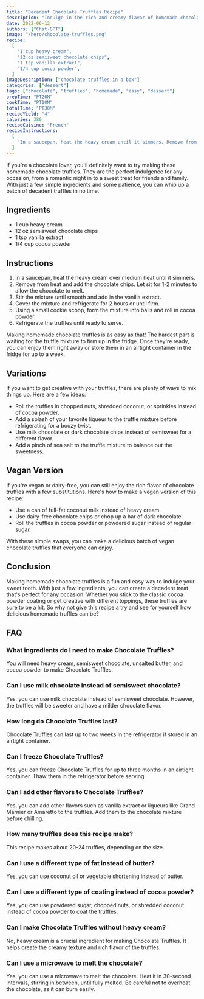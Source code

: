 ```yaml
---
title: "Decadent Chocolate Truffles Recipe"
description: "Indulge in the rich and creamy flavor of homemade chocolate truffles with this easy recipe."
date: 2022-06-12
authors: ["Chat-GPT"]
image: "/hero/chocolate-truffles.png"
recipe:
  [
    "1 cup heavy cream",
    "12 oz semisweet chocolate chips",
    "1 tsp vanilla extract",
    "1/4 cup cocoa powder",
  ]
imageDescription: ["chocolate truffles in a box"]
categories: ["dessert"]
tags: ["chocolate", "truffles", "homemade", "easy", "dessert"]
prepTime: "PT20M"
cookTime: "PT10M"
totalTime: "PT30M"
recipeYield: "4"
calories: 380
recipeCuisine: "French"
recipeInstructions:
  [
    "In a saucepan, heat the heavy cream until it simmers. Remove from heat and add the chocolate chips. Let sit for 1-2 minutes before stirring until smooth. Stir in the vanilla extract. Cover and refrigerate for 2 hours. Using a small cookie scoop, form the mixture into balls and roll in cocoa powder. Refrigerate until ready to serve.",
  ]
---
```


If you're a chocolate lover, you'll definitely want to try making these homemade chocolate truffles. They are the perfect indulgence for any occasion, from a romantic night in to a sweet treat for friends and family. With just a few simple ingredients and some patience, you can whip up a batch of decadent truffles in no time.

## Ingredients

- 1 cup heavy cream
- 12 oz semisweet chocolate chips
- 1 tsp vanilla extract
- 1/4 cup cocoa powder

## Instructions

1. In a saucepan, heat the heavy cream over medium heat until it simmers.
2. Remove from heat and add the chocolate chips. Let sit for 1-2 minutes to allow the chocolate to melt.
3. Stir the mixture until smooth and add in the vanilla extract.
4. Cover the mixture and refrigerate for 2 hours or until firm.
5. Using a small cookie scoop, form the mixture into balls and roll in cocoa powder.
6. Refrigerate the truffles until ready to serve.

Making homemade chocolate truffles is as easy as that! The hardest part is waiting for the truffle mixture to firm up in the fridge. Once they're ready, you can enjoy them right away or store them in an airtight container in the fridge for up to a week.

## Variations

If you want to get creative with your truffles, there are plenty of ways to mix things up. Here are a few ideas:

- Roll the truffles in chopped nuts, shredded coconut, or sprinkles instead of cocoa powder.
- Add a splash of your favorite liqueur to the truffle mixture before refrigerating for a boozy twist.
- Use milk chocolate or dark chocolate chips instead of semisweet for a different flavor.
- Add a pinch of sea salt to the truffle mixture to balance out the sweetness.

## Vegan Version

If you're vegan or dairy-free, you can still enjoy the rich flavor of chocolate truffles with a few substitutions. Here's how to make a vegan version of this recipe:

- Use a can of full-fat coconut milk instead of heavy cream.
- Use dairy-free chocolate chips or chop up a bar of dark chocolate.
- Roll the truffles in cocoa powder or powdered sugar instead of regular sugar.

With these simple swaps, you can make a delicious batch of vegan chocolate truffles that everyone can enjoy.

## Conclusion

Making homemade chocolate truffles is a fun and easy way to indulge your sweet tooth. With just a few ingredients, you can create a decadent treat that's perfect for any occasion. Whether you stick to the classic cocoa powder coating or get creative with different toppings, these truffles are sure to be a hit. So why not give this recipe a try and see for yourself how delicious homemade truffles can be?

## FAQ

### What ingredients do I need to make Chocolate Truffles?

You will need heavy cream, semisweet chocolate, unsalted butter, and cocoa powder to make Chocolate Truffles.

### Can I use milk chocolate instead of semisweet chocolate?

Yes, you can use milk chocolate instead of semisweet chocolate. However, the truffles will be sweeter and have a milder chocolate flavor.

### How long do Chocolate Truffles last?

Chocolate Truffles can last up to two weeks in the refrigerator if stored in an airtight container.

### Can I freeze Chocolate Truffles?

Yes, you can freeze Chocolate Truffles for up to three months in an airtight container. Thaw them in the refrigerator before serving.

### Can I add other flavors to Chocolate Truffles?

Yes, you can add other flavors such as vanilla extract or liqueurs like Grand Marnier or Amaretto to the truffles. Add them to the chocolate mixture before chilling.

### How many truffles does this recipe make?

This recipe makes about 20-24 truffles, depending on the size.

### Can I use a different type of fat instead of butter?

Yes, you can use coconut oil or vegetable shortening instead of butter.

### Can I use a different type of coating instead of cocoa powder?

Yes, you can use powdered sugar, chopped nuts, or shredded coconut instead of cocoa powder to coat the truffles.

### Can I make Chocolate Truffles without heavy cream?

No, heavy cream is a crucial ingredient for making Chocolate Truffles. It helps create the creamy texture and rich flavor of the truffles.

### Can I use a microwave to melt the chocolate?

Yes, you can use a microwave to melt the chocolate. Heat it in 30-second intervals, stirring in between, until fully melted. Be careful not to overheat the chocolate, as it can burn easily.

